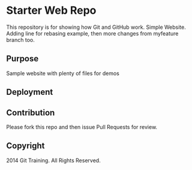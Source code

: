 # Starter Web Repo

This repository is for showing how Git and GitHub work. 
Simple Website.
Adding line for rebasing example, then more changes from myfeature branch too.

## Purpose

Sample website with plenty of files for demos

## Deployment


## Contribution

Please fork this repo and then issue Pull Requests for review.

## Copyright

2014 Git Training. All Rights Reserved.